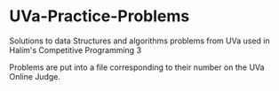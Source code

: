# UVa-Practice-Problems
Solutions to data Structures and algorithms problems from UVa used in Halim's Competitive Programming 3

Problems are put into a file corresponding to their number on the UVa Online Judge.
